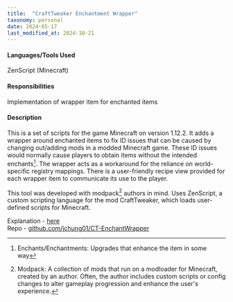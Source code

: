```yaml
---
title:  "CraftTweaker Enchantment Wrapper"
taxonomy: personal
date: 2024-05-17
last_modified_at: 2024-10-21
---
```

#### Languages/Tools Used
ZenScript (Minecraft)
#### Responsibilities
Implementation of wrapper item for enchanted items
#### Description
This is a set of scripts for the game Minecraft on version 1.12.2. It adds a wrapper around enchanted items to fix ID issues that can be caused by changing out/adding mods in a modded Minecraft game. These ID issues would normally cause players to obtain items without the intended enchants[^1]. The wrapper acts as a workaround for the reliance on world-specific registry mappings. There is a user-friendly recipe view provided for each wrapper item to communicate its use to the player.

This tool was developed with modpack[^2] authors in mind. Uses ZenScript, a custom scripting language for the mod CraftTweaker, which loads user-defined scripts for Minecraft.

Explanation - [here](https://github.com/jchung01/CT-EnchantWrapper?tab=readme-ov-file#motive) \
Repo - [github.com/jchung01/CT-EnchantWrapper](https://github.com/jchung01/CT-EnchantWrapper)

[^1]: Enchants/Enchantments: Upgrades that enhance the item in some way
[^2]: Modpack: A collection of mods that run on a modloader for Minecraft, created by an author. Often, the author includes custom scripts or config changes to alter gameplay progression and enhance the user's experience.